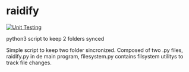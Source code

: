# raidify

[![Unit Testing](https://github.com/davideolgiati/raidify/actions/workflows/python-tests.yaml/badge.svg)](https://github.com/davideolgiati/raidify/actions/workflows/python-tests.yaml)

python3 script to keep 2 folders synced

Simple script to keep two folder sincronized. Composed of two .py files, raidify.py in de main program, filesystem.py contains filsystem utilitys to track file changes.
